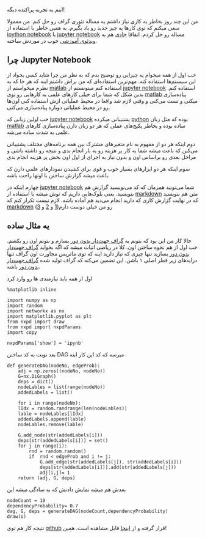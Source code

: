 اینم یه تجربه پراکنده دیگه!

من این چند روز بخاطر یه کاری نیاز داشتم یه مساله تئوری گراف رو حل کنم. من معمولا سعی میکنم که توی کارها یه چیز جدید رو یاد بگیرم. به همین خاطر با استفاده از [ipython notebook] یا [jupyter notebook] مساله رو حل کردم. اتفاقا [جادی] هم یه [ویدئوی آموزشی] خوب در موردش ساخته.

## چرا Jupyter Notebook

خب اول از همه میخوام یه چیزایی رو توضیح بدم که به نظر من چرا شاید کسی بخواد از این سیستم‌ها استفاده کنه. مهم‌ترین استفاده‌ای که من براش داشتم اینه که هر جا که به نظرم میخواستم از [matlab] استفاده کنم میتونستم از [jupyter notebook] استفاده کنم. بدین شکل که شما برای خیلی کارهای علمی یه کارهایی رو توی [matlab] پیاده‌سازی میکنی و تست می‌کنی و وقتی لازم شد واقعا در محیط عملیاتی ازش استفاده کنی اون‌ها رو در محیط عملیاتی دوباره پیاده‌سازی می‌کنی.

خب اولین زبانی که [jupyter notebook] پشتیبانی میکرده [python] بوده که مثل زبان [matlab] ساده بوده و بخاطر پکیج‌های عملی که هر دو زبان دارن پیاده‌سازی کارهای علمی به شدت ساده می‌شه. 

دوم اینکه هر دو از مفهوم به نام متغیرهای مشترک بین همه برنامه‌های مختلف پشتیبانی می‌کنن که باعث میشه شما یه کار پر هزینه رو یه بار انجام بدی و نتیجه رو داشته باشی و مراحل بعدی رو براساس اون و بدون نیاز به اجرای از اول اون بخش پر هزینه انجام بدی

سوم اینکه هر دو ابزارهای بسیار خوب و قوی برای کشیدن نمودارهای علمی دارن که باعث میشه گزارش ساختن با اونها راحت باشه.

چهارم اینکه در [jupyter notebook] شما می‌تونید همزمان که کد می‌نویسید گزارش هم بنویسید. یعنی بلوک‌هایی داریم که توش میشه با استفاده از [markdown] متن هم بنویسید که در نهایت گزارش کاری که دارید انجام می‌دید هم آماده باشه. لازم نیست تکرار کنم که [markdown] رو من خیلی دوست دارم([1] و [2] و [3])

## یه مثال ساده

حالا کار من این بود که بتونم یه [گراف جهت‌دار بدون دور] بسازم و بتونم اون رو بکشم. خب اول از هم نحوه ساختن اون. کلا در ریاضی اثبات میشه که اگه بخواید [گراف جهت‌دار بدون دور] بسازید تنها چیزی که نیاز دارید اینه که توی ماتریس مجاورت اون گراف تنها درایه‌های زیر قطر اصلی ۱ باشن. این تضمین می‌کنه که گراف تولید شده [گراف جهت‌دار بدون دور] باشه.

اول از همه باید نیازمندی ها رو وارد کرد

	%matplotlib inline

	import numpy as np
	import random
	import networkx as nx
	import matplotlib.pyplot as plt
	from nxpd import draw
	from nxpd import nxpdParams
	import copy

	nxpdParams['show'] = 'ipynb'

بعد نوبت به کد ساختن DAG میرسه که کد این کار اینه


	def generateDAG(nodeNo, edgeProb):
	    adj = np.zeros((nodeNo, nodeNo))
	    G=nx.DiGraph()
	    deps = dict()
	    nodeLables = list(range(nodeNo))
	    addedLabels = list()
	    
	    for i in range(nodeNo):
		lIdx = random.randrange(len(nodeLables))
		lable = nodeLables[lIdx]
		addedLabels.append(lable)
		nodeLables.remove(lable)
		
		G.add_node(str(addedLabels[i]))
		deps[str(addedLabels[i])] = set()
		for j in range(i):
		    rnd = random.random()
		    if  rnd < edgeProb and i != j:
		        G.add_edge(str(addedLabels[j]), str(addedLabels[i]))
		        deps[str(addedLabels[i])].add(str(addedLabels[j]))
		        adj[i,j]= 1
	    return (adj, G, deps)

بعدش هم میشه نمایش دادنش که به سادگی میشه این


	nodeCount = 10
	dependencyProbability= 0.7
	dag, G, deps = generateDAG(nodeCount,dependencyProbability)
	draw(G)

نتیجه کار هم توی [github] قرار گرفته و از [اینجا] قابل مشاهده است.
همین!

[ipython notebook]:https://en.wikipedia.org/wiki/IPython#Project_Jupyter
[jupyter notebook]:https://en.wikipedia.org/wiki/IPython#Project_Jupyter
[matlab]:https://en.wikipedia.org/wiki/MATLAB
[python]:https://en.wikipedia.org/wiki/Python_(programming_language)
[markdown]:https://en.wikipedia.org/wiki/Markdown
[github]:https://github.com/yazdan/myNotebooks
[1]:http://blog.abyz.ir/1394/03/markdown-my-doc-generation-format/
[2]:http://blog.abyz.ir/1394/04/%d9%85%d8%b4%da%a9%d9%84-%d8%aa%d9%88%d9%84%db%8c%d8%af-%d9%85%d8%ad%d8%aa%d9%88%d8%a7-%d8%b1%d9%88%db%8c-%d9%85%d9%88%d8%a8%d8%a7%db%8c%d9%84-%d9%88-%d8%aa%d8%a8%d9%84%d8%aa/
[3]:http://blog.abyz.ir/1393/10/markdown-latex-html/
[جادی]:https://jadi.net
[گراف جهت‌دار بدون دور]:https://en.wikipedia.org/wiki/Directed_acyclic_graph
[ویدئوی آموزشی]:http://jadi.net/2015/08/jaditv-007-ipython-notebook-vcf/
[اینجا]:https://nbviewer.jupyter.org/github/yazdan/myNotebooks/blob/master/DagTutorial.ipynb
